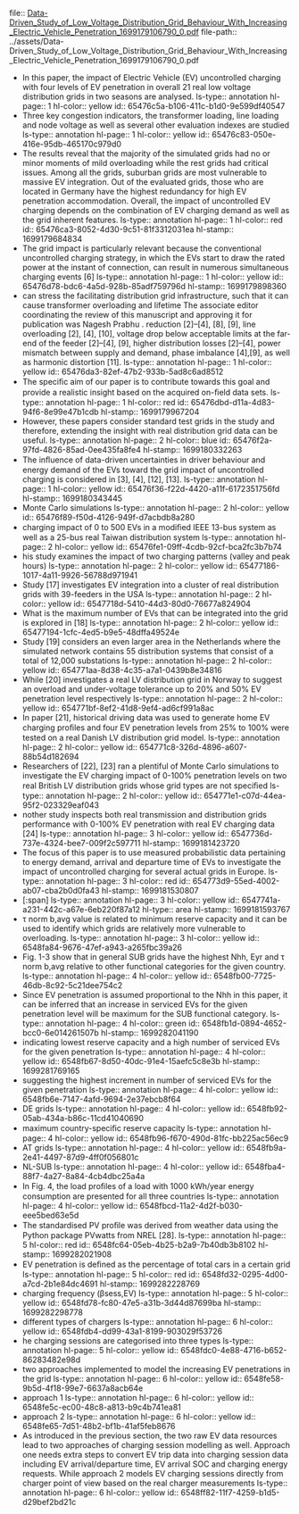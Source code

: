 file:: [Data-Driven_Study_of_Low_Voltage_Distribution_Grid_Behaviour_With_Increasing_Electric_Vehicle_Penetration_1699179106790_0.pdf](../assets/Data-Driven_Study_of_Low_Voltage_Distribution_Grid_Behaviour_With_Increasing_Electric_Vehicle_Penetration_1699179106790_0.pdf)
file-path:: ../assets/Data-Driven_Study_of_Low_Voltage_Distribution_Grid_Behaviour_With_Increasing_Electric_Vehicle_Penetration_1699179106790_0.pdf

- In this paper, the impact of Electric Vehicle (EV) uncontrolled charging with four levels of EV penetration in overall 21 real low voltage distribution grids in two seasons are analysed.
  ls-type:: annotation
  hl-page:: 1
  hl-color:: yellow
  id:: 65476c5a-b106-411c-b1d0-9e599df40547
- Three key congestion indicators, the transformer loading, line loading and node voltage as well as several other evaluation indexes are studied
  ls-type:: annotation
  hl-page:: 1
  hl-color:: yellow
  id:: 65476c83-050e-416e-95db-465170c979d0
- The results reveal that the majority of the simulated grids had no or minor moments of mild overloading while the rest grids had critical issues. Among all the grids, suburban grids are most vulnerable to massive EV integration. Out of the evaluated grids, those who are located in Germany have the highest redundancy for high EV penetration accommodation. Overall, the impact of uncontrolled EV charging depends on the combination of EV charging demand as well as the grid inherent features.
  ls-type:: annotation
  hl-page:: 1
  hl-color:: red
  id:: 65476ca3-8052-4d30-9c51-81f3312031ea
  hl-stamp:: 1699179684834
- The grid impact is particularly relevant because the conventional uncontrolled charging strategy, in which the EVs start to draw the rated power at the instant of connection, can result in numerous simultaneous charging events [6]
  ls-type:: annotation
  hl-page:: 1
  hl-color:: yellow
  id:: 65476d78-bdc6-4a5d-928b-85adf759796d
  hl-stamp:: 1699179898360
- can stress the facilitating distribution grid infrastructure, such that it can cause transformer overloading and lifetime The associate editor coordinating the review of this manuscript and approving it for publication was Nagesh Prabhu . reduction [2]–[4], [8], [9], line overloading [2], [4], [10], voltage drop below acceptable limits at the far-end of the feeder [2]–[4], [9], higher distribution losses [2]–[4], power mismatch between supply and demand, phase imbalance [4],[9], as well as harmonic distortion [11].
  ls-type:: annotation
  hl-page:: 1
  hl-color:: yellow
  id:: 65476da3-82ef-47b2-933b-5ad8c6ad8512
- The speciﬁc aim of our paper is to contribute towards this goal and provide a realistic insight based on the acquired on-ﬁeld data sets.
  ls-type:: annotation
  hl-page:: 1
  hl-color:: red
  id:: 65476dbd-d11a-4d83-94f6-8e99e47b1cdb
  hl-stamp:: 1699179967204
- However, these papers consider standard test grids in the study and therefore, extending the insight with real distribution grid data can be useful.
  ls-type:: annotation
  hl-page:: 2
  hl-color:: blue
  id:: 65476f2a-97fd-4826-85ad-0ee435fa8fe4
  hl-stamp:: 1699180332263
- The inﬂuence of data-driven uncertainties in driver behaviour and energy demand of the EVs toward the grid impact of uncontrolled charging is considered in [3], [4], [12], [13].
  ls-type:: annotation
  hl-page:: 1
  hl-color:: yellow
  id:: 65476f36-f22d-4420-a11f-6172351756fd
  hl-stamp:: 1699180343445
- Monte Carlo simulations
  ls-type:: annotation
  hl-page:: 2
  hl-color:: yellow
  id:: 65476f89-f50d-4126-949f-d7acbdb8a280
- charging impact of 0 to 500 EVs in a modiﬁed IEEE 13-bus system as well as a 25-bus real Taiwan distribution system
  ls-type:: annotation
  hl-page:: 2
  hl-color:: yellow
  id:: 65476fe1-09ff-4cdb-92cf-bca2fc3b7b74
- his study examines the impact of two charging patterns (valley and peak hours)
  ls-type:: annotation
  hl-page:: 2
  hl-color:: yellow
  id:: 65477186-1017-4a11-9926-56788d971941
- Study [17] investigates EV integration into a cluster of real distribution grids with 39-feeders in the USA
  ls-type:: annotation
  hl-page:: 2
  hl-color:: yellow
  id:: 6547718d-5410-44d3-80d0-76677a824904
- What is the maximum number of EVs that can be integrated into the grid is explored in [18]
  ls-type:: annotation
  hl-page:: 2
  hl-color:: yellow
  id:: 65477194-1cfc-4ed5-b9e5-48dffa49524e
- Study [19] considers an even larger area in the Netherlands where the simulated network contains 55 distribution systems that consist of a total of 12,000 substations
  ls-type:: annotation
  hl-page:: 2
  hl-color:: yellow
  id:: 654771aa-8d38-4c35-a7a1-0439b8e34816
- While [20] investigates a real LV distribution grid in Norway to suggest an overload and under-voltage tolerance up to 20% and 50% EV penetration level respectively
  ls-type:: annotation
  hl-page:: 2
  hl-color:: yellow
  id:: 654771bf-8ef2-41d8-9ef4-ad6cf991a8ac
- In paper [21], historical driving data was used to generate home EV charging proﬁles and four EV penetration levels from 25% to 100% were tested on a real Danish LV distribution grid model. 
  ls-type:: annotation
  hl-page:: 2
  hl-color:: yellow
  id:: 654771c8-326d-4896-a607-88b54d182694
- Researchers of [22], [23] ran a plentiful of Monte Carlo simulations to investigate the EV charging impact of 0-100% penetration levels on two real British LV distribution grids whose grid types are not speciﬁed
  ls-type:: annotation
  hl-page:: 2
  hl-color:: yellow
  id:: 654771e1-c07d-44ea-95f2-023329eaf043
- nother study inspects both real transmission and distribution grids performance with 0-100% EV penetration with real EV charging data [24]
  ls-type:: annotation
  hl-page:: 3
  hl-color:: yellow
  id:: 6547736d-737e-4324-bee7-009f2c597711
  hl-stamp:: 1699181423720
- The focus of this paper is to use measured probabilistic data pertaining to energy demand, arrival and departure time of EVs to investigate the impact of uncontrolled charging for several actual grids in Europe.
  ls-type:: annotation
  hl-page:: 3
  hl-color:: red
  id:: 654773d9-55ed-4002-ab07-cba2b0d0fa43
  hl-stamp:: 1699181530807
- [:span]
  ls-type:: annotation
  hl-page:: 3
  hl-color:: yellow
  id:: 6547741a-a231-442c-a67e-6eb220f87a12
  hl-type:: area
  hl-stamp:: 1699181593767
- τ norm b,avg value is related to minimum reserve capacity and it can be used to identify which grids are relatively more vulnerable to overloading.
  ls-type:: annotation
  hl-page:: 3
  hl-color:: yellow
  id:: 6548fa84-9676-47ef-a943-a265fbc39a26
- Fig. 1-3 show that in general SUB grids have the highest Nhh, Eyr and τ norm b,avg relative to other functional categories for the given country.
  ls-type:: annotation
  hl-page:: 4
  hl-color:: yellow
  id:: 6548fb00-7725-46db-8c92-5c21dee754c2
- Since EV penetration is assumed proportional to the Nhh in this paper, it can be inferred that an increase in serviced EVs for the given penetration level will be maximum for the SUB functional category.
  ls-type:: annotation
  hl-page:: 4
  hl-color:: green
  id:: 6548fb1d-0894-4652-bcc0-6e014261507b
  hl-stamp:: 1699282041190
- indicating lowest reserve capacity and a high number of serviced EVs for the given penetration
  ls-type:: annotation
  hl-page:: 4
  hl-color:: yellow
  id:: 6548fb67-8d50-40dc-91e4-15aefc5c8e3b
  hl-stamp:: 1699281769165
- suggesting the highest increment in number of serviced EVs for the given penetration
  ls-type:: annotation
  hl-page:: 4
  hl-color:: yellow
  id:: 6548fb6e-7147-4afd-9694-2e37ebcb8f64
- DE grids
  ls-type:: annotation
  hl-page:: 4
  hl-color:: yellow
  id:: 6548fb92-05ab-434a-b86c-11cd41040690
- maximum country-speciﬁc reserve capacity
  ls-type:: annotation
  hl-page:: 4
  hl-color:: yellow
  id:: 6548fb96-f670-490d-81fc-bb225ac56ec9
- AT grids 
  ls-type:: annotation
  hl-page:: 4
  hl-color:: yellow
  id:: 6548fb9a-2e41-4497-87d9-4ff0f056801c
- NL-SUB
  ls-type:: annotation
  hl-page:: 4
  hl-color:: yellow
  id:: 6548fba4-88f7-4a27-8a84-4cb4dbc25a4a
- In Fig. 4, the load proﬁles of a load with 1000 kWh/year energy consumption are presented for all three countries
  ls-type:: annotation
  hl-page:: 4
  hl-color:: yellow
  id:: 6548fbcd-11a2-4d2f-b030-eee5bed63e5d
- The standardised PV proﬁle was derived from weather data using the Python package PVwatts from NREL [28].
  ls-type:: annotation
  hl-page:: 5
  hl-color:: red
  id:: 6548fc64-05eb-4b25-b2a9-7b40db3b8102
  hl-stamp:: 1699282021908
- EV penetration is deﬁned as the percentage of total cars in a certain grid
  ls-type:: annotation
  hl-page:: 5
  hl-color:: red
  id:: 6548fd32-0295-4d00-a7cd-2b1e84dc4691
  hl-stamp:: 1699282228769
- charging frequency (βsess,EV)
  ls-type:: annotation
  hl-page:: 5
  hl-color:: yellow
  id:: 6548fd78-fc80-47e5-a31b-3d44d87699ba
  hl-stamp:: 1699282298778
- different types of chargers
  ls-type:: annotation
  hl-page:: 6
  hl-color:: yellow
  id:: 6548fdb4-dd99-43a1-8199-903029f53726
- he charging sessions are categorised into three types
  ls-type:: annotation
  hl-page:: 5
  hl-color:: yellow
  id:: 6548fdc0-4e88-4716-b652-86283482e98d
- two approaches implemented to model the increasing EV penetrations in the grid
  ls-type:: annotation
  hl-page:: 6
  hl-color:: yellow
  id:: 6548fe58-9b5d-4f18-99e7-6637a8acb64e
- approach 1
  ls-type:: annotation
  hl-page:: 6
  hl-color:: yellow
  id:: 6548fe5c-ec00-48c8-a813-b9c4b741ea81
- approach 2
  ls-type:: annotation
  hl-page:: 6
  hl-color:: yellow
  id:: 6548fe65-7d51-48b2-bf1b-41af5feb8676
- As introduced in the previous section, the two raw EV data resources lead to two approaches of charging session modelling as well. Approach one needs extra steps to convert EV trip data into charging session data including EV arrival/departure time, EV arrival SOC and charging energy requests. While approach 2 models EV charging sessions directly from charger point of view based on the real charger measurements
  ls-type:: annotation
  hl-page:: 6
  hl-color:: yellow
  id:: 6548ff82-11f7-4259-b1d5-d29bef2bd21c